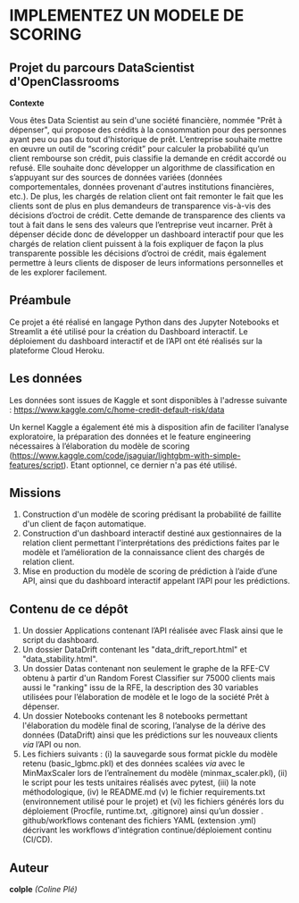 # IMPLEMENTEZ UN MODELE DE SCORING
## Projet du parcours DataScientist d'OpenClassrooms
**Contexte**

Vous êtes Data Scientist au sein d'une société financière, nommée "Prêt à dépenser", qui propose des crédits à la consommation pour des personnes ayant peu ou pas du tout d'historique de prêt. L’entreprise souhaite mettre en œuvre un outil de “scoring crédit” pour calculer la probabilité qu’un client rembourse son crédit, puis classifie la demande en crédit accordé ou refusé. Elle souhaite donc développer un algorithme de classification en s’appuyant sur des sources de données variées (données comportementales, données provenant d'autres institutions financières, etc.). De plus, les chargés de relation client ont fait remonter le fait que les clients sont de plus en plus demandeurs de transparence vis-à-vis des décisions d’octroi de crédit. Cette demande de transparence des clients va tout à fait dans le sens des valeurs que l’entreprise veut incarner. Prêt à dépenser décide donc de développer un dashboard interactif pour que les chargés de relation client puissent à la fois expliquer de façon la plus transparente possible les décisions d’octroi de crédit, mais également permettre à leurs clients de disposer de leurs informations personnelles et de les explorer facilement.
## Préambule
Ce projet a été réalisé en langage Python dans des Jupyter Notebooks et Streamlit a été utilisé pour la création du Dashboard interactif. Le déploiement du dashboard interactif et de l’API ont été réalisés sur la plateforme Cloud Heroku.

## Les données
Les données sont issues de Kaggle et sont disponibles à l'adresse suivante : https://www.kaggle.com/c/home-credit-default-risk/data

Un kernel Kaggle a également été mis à disposition afin de faciliter l’analyse exploratoire, la préparation des données et le feature engineering nécessaires à l’élaboration du modèle de scoring (https://www.kaggle.com/code/jsaguiar/lightgbm-with-simple-features/script). Etant optionnel, ce dernier n'a pas été utilisé.

## Missions
1. Construction d'un modèle de scoring prédisant la probabilité de faillite d'un client de façon automatique.
2. Construction d'un dashboard interactif destiné aux gestionnaires de la relation client permettant l'interprétations des prédictions faites par le modèle et l’amélioration de la connaissance client des chargés de relation client.
3. Mise en production du modèle de scoring de prédiction à l’aide d’une API, ainsi que du dashboard interactif appelant l’API pour les prédictions.

## Contenu de ce dépôt
1. Un dossier Applications contenant l’API réalisée avec Flask ainsi que le script du dashboard.
2. Un dossier DataDrift contenant les "data_drift_report.html" et "data_stability.html". 
3. Un dossier Datas contenant non seulement le graphe de la RFE-CV obtenu à partir d'un Random Forest Classifier sur 75000 clients mais aussi le "ranking" issu de la RFE, la description des 30 variables utilisées pour l’élaboration de modèle et le logo de la société Prêt à dépenser.
4. Un dossier Notebooks contenant les 8 notebooks permettant l'élaboration du modèle final de scoring, l’analyse de la dérive des données (DataDrift) ainsi que les prédictions sur les nouveaux clients *via* l’API ou non.
5. Les fichiers suivants : (i) la sauvegarde sous format pickle du modèle retenu (basic_lgbmc.pkl) et des données scalées *via* avec le MinMaxScaler lors de l’entraînement du modèle (minmax_scaler.pkl), (ii) le script pour les tests unitaires réalisés avec pytest, (iii) la note méthodologique, (iv) le README.md (v) le fichier requirements.txt (environnement utilisé pour le projet) et (vi) les fichiers générés lors du déploiement (Procfile,  runtime.txt, .gitignore) ainsi qu’un dossier . github/workflows contenant des fichiers YAML (extension .yml) décrivant les workflows d'intégration continue/déploiement continu (CI/CD).

## Auteur
**colple** *(Coline Plé)*

